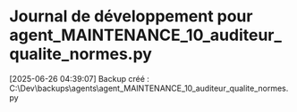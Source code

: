 # Journal de développement pour agent_MAINTENANCE_10_auditeur_qualite_normes.py

[2025-06-26 04:39:07] Backup créé : C:\Dev\backups\agents\agent_MAINTENANCE_10_auditeur_qualite_normes.py
